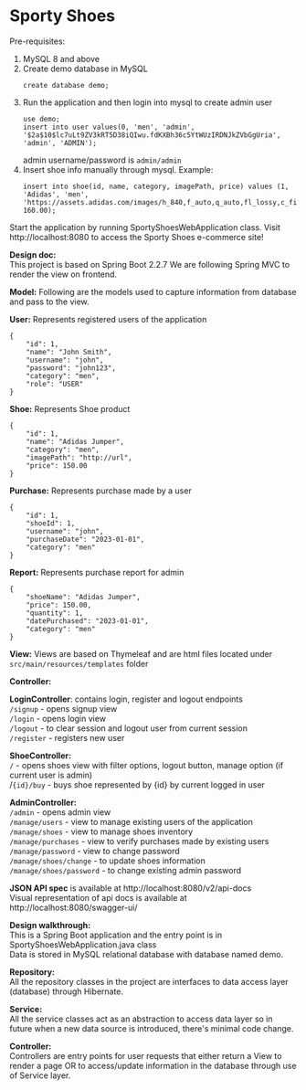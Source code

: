 # Sporty Shoes

Pre-requisites:
1. MySQL 8 and above
2. Create demo database in MySQL
   ```
   create database demo;
   ```
3. Run the application and then login into mysql to create admin user
    ```
   use demo;
   insert into user values(0, 'men', 'admin', '$2a$10$lc7uLt9ZV3kRT5D38iQIwu.fdKXBh36c5YtWUzIRDNJkZVbGgUria', 'admin', 'ADMIN');
   ```
   admin username/password is `admin/admin`
4. Insert shoe info manually through mysql. Example:
    ```
   insert into shoe(id, name, category, imagePath, price) values (1, 'Adidas', 'men', 'https://assets.adidas.com/images/h_840,f_auto,q_auto,fl_lossy,c_fill,g_auto/626aefae60f647a496e6aef900bab3bf_9366/ADIDAS_ADIZERO_SL_RUNNING_SHOES_White_GV9095_01_standard.jpg',  160.00);
   ```

Start the application by running SportyShoesWebApplication class. Visit http://localhost:8080 to access the 
Sporty Shoes e-commerce site!

**Design doc:**<br/>
This project is based on Spring Boot 2.2.7
We are following Spring MVC to render the view on frontend.

**Model:**
Following are the models used to capture information from database and pass to the view.

**User:**
Represents registered users of the application

```
{
    "id": 1,
    "name": "John Smith",
    "username": "john",
    "password": "john123",
    "category": "men",
    "role": "USER"
}
```

**Shoe:**
Represents Shoe product

```
{
    "id": 1,
    "name": "Adidas Jumper",
    "category": "men",
    "imagePath": "http://url",
    "price": 150.00
}
```

**Purchase:**
Represents purchase made by a user

```
{
    "id": 1,
    "shoeId": 1,
    "username": "john",
    "purchaseDate": "2023-01-01",
    "category": "men"
}
```

**Report:**
Represents purchase report for admin

```
{
    "shoeName": "Adidas Jumper",
    "price": 150.00,
    "quantity": 1,
    "datePurchased": "2023-01-01",
    "category": "men"
}
```

**View:**
Views are based on Thymeleaf and are html files located under `src/main/resources/templates` folder

**Controller:**

**LoginController**: contains login, register and logout endpoints<br/>
`/signup` - opens signup view<br/>
`/login` - opens login view<br/>
`/logout` - to clear session and logout user from current session<br/>
`/register` - registers new user<br/>

**ShoeController:**<br/>
`/` - opens shoes view with filter options, logout button, manage option (if current user is admin)<br/>
/`{id}/buy` - buys shoe represented by {id} by current logged in user<br/>

**AdminController:**<br/>
`/admin` - opens admin view<br/>
`/manage/users` - view to manage existing users of the application<br/>
`/manage/shoes` - view to manage shoes inventory<br/>
`/manage/purchases` - view to verify purchases made by existing users<br/>
`/manage/password` - view to change password<br/>
`/manage/shoes/change` - to update shoes information<br/>
`/manage/shoes/password` - to change existing admin password<br/>

**JSON API spec** is available at http://localhost:8080/v2/api-docs <br/>
Visual representation of api docs is available at http://localhost:8080/swagger-ui/ <br/>

**Design walkthrough:**<br/>
This is a Spring Boot application and the entry point is in SportyShoesWebApplication.java class<br/>
Data is stored in MySQL relational database with database named demo.<br/>

**Repository:**<br/>
All the repository classes in the project are interfaces to data access layer (database) through Hibernate.<br/>

**Service:**<br/>
All the service classes act as an abstraction to access data layer so in future when a new data source is introduced, 
there's minimal code change.<br/>

**Controller:**<br/>
Controllers are entry points for user requests that either return a View to render a page OR to access/update 
information in the database through use of Service layer.
